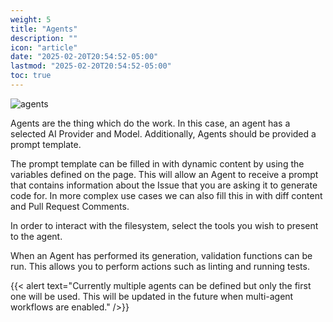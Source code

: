 ```yaml
---
weight: 5
title: "Agents"
description: ""
icon: "article"
date: "2025-02-20T20:54:52-05:00"
lastmod: "2025-02-20T20:54:52-05:00"
toc: true
---
```


![agents](https://storage.googleapis.com/mule-storage/agents.png)

Agents are the thing which do the work. In this case, an agent has a selected AI Provider and Model. Additionally, Agents should be provided a prompt template.

The prompt template can be filled in with dynamic content by using the variables defined on the page. This will allow an Agent to receive a prompt that contains information about the Issue that you are asking it to generate code for. In more complex use cases we can also fill this in with diff content and Pull Request Comments.

In order to interact with the filesystem, select the tools you wish to present to the agent.

When an Agent has performed its generation, validation functions can be run. This allows you to perform actions such as linting and running tests.

{{< alert text="Currently multiple agents can be defined but only the first one will be used. This will be updated in the future when multi-agent workflows are enabled." />}}